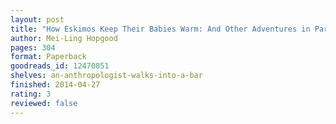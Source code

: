 ```yaml
---
layout: post
title: "How Eskimos Keep Their Babies Warm: And Other Adventures in Parenting"
author: Mei-Ling Hopgood
pages: 304
format: Paperback
goodreads_id: 12470851
shelves: an-anthropologist-walks-into-a-bar
finished: 2014-04-27
rating: 3
reviewed: false
---
```

